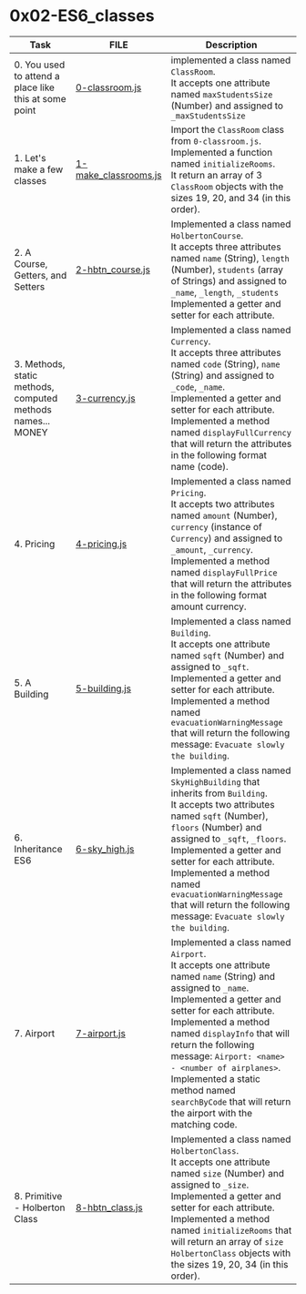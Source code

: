 # 0x02-ES6_classes

| Task                                                        | FILE                                           | Description                                                                                                                                                                                                                                                                                                                                                                                                    |
| ----------------------------------------------------------- | ---------------------------------------------- | -------------------------------------------------------------------------------------------------------------------------------------------------------------------------------------------------------------------------------------------------------------------------------------------------------------------------------------------------------------------------------------------------------------- |
| 0. You used to attend a place like this at some point       | [0-classroom.js](./0-classroom.js)             | implemented a class named `ClassRoom`.<br>It accepts one attribute named `maxStudentsSize` (Number) and assigned to `_maxStudentsSize`                                                                                                                                                                                                                                                                         |
| 1. Let's make a few classes                                 | [1-make_classrooms.js](./1-make_classrooms.js) | Import the `ClassRoom` class from `0-classroom.js`.<br>Implemented a function named `initializeRooms`.<br>It return an array of 3 `ClassRoom` objects with the sizes 19, 20, and 34 (in this order).                                                                                                                                                                                                           |
| 2. A Course, Getters, and Setters                           | [2-hbtn_course.js](./2-hbtn_course.js)         | Implemented a class named `HolbertonCourse`.<br>It accepts three attributes named `name` (String), `length` (Number), `students` (array of Strings) and assigned to `_name`, `_length`, `_students`<br>Implemented a getter and setter for each attribute.                                                                                                                                                     |
| 3. Methods, static methods, computed methods names... MONEY | [3-currency.js](./3-currency.js)               | Implemented a class named `Currency`.<br>It accepts three attributes named `code` (String), `name` (String) and assigned to `_code`, `_name`.<br>Implemented a getter and setter for each attribute.<br>Implemented a method named `displayFullCurrency` that will return the attributes in the following format name (code).                                                                                  |
| 4. Pricing                                                  | [4-pricing.js](./4-pricing.js)                 | Implemented a class named `Pricing`.<br>It accepts two attributes named `amount` (Number), `currency` (instance of `Currency`) and assigned to `_amount`, `_currency`.<br>Implemented a method named `displayFullPrice` that will return the attributes in the following format amount currency.                                                                                                               |
| 5. A Building                                               | [5-building.js](./5-building.js)               | Implemented a class named `Building`.<br>It accepts one attribute named `sqft` (Number) and assigned to `_sqft`.<br>Implemented a getter and setter for each attribute.<br>Implemented a method named `evacuationWarningMessage` that will return the following message: `Evacuate slowly the building`.                                                                                                       |
| 6. Inheritance ES6                                          | [6-sky_high.js](./6-sky_high.js)               | Implemented a class named `SkyHighBuilding` that inherits from `Building`.<br>It accepts two attributes named `sqft` (Number), `floors` (Number) and assigned to `_sqft`, `_floors`.<br>Implemented a getter and setter for each attribute.<br>Implemented a method named `evacuationWarningMessage` that will return the following message: `Evacuate slowly the building`.                                   |
| 7. Airport                                                  | [7-airport.js](./7-airport.js)                 | Implemented a class named `Airport`.<br>It accepts one attribute named `name` (String) and assigned to `_name`.<br>Implemented a getter and setter for each attribute.<br>Implemented a method named `displayInfo` that will return the following message: `Airport: <name> - <number of airplanes>`.<br>Implemented a static method named `searchByCode` that will return the airport with the matching code. |
| 8. Primitive - Holberton Class                              | [8-hbtn_class.js](./8-hbtn_class.js)           | Implemented a class named `HolbertonClass`.<br>It accepts one attribute named `size` (Number) and assigned to `_size`.<br>Implemented a getter and setter for each attribute.<br>Implemented a method named `initializeRooms` that will return an array of `size` `HolbertonClass` objects with the sizes 19, 20, 34 (in this order).                                                                 |

